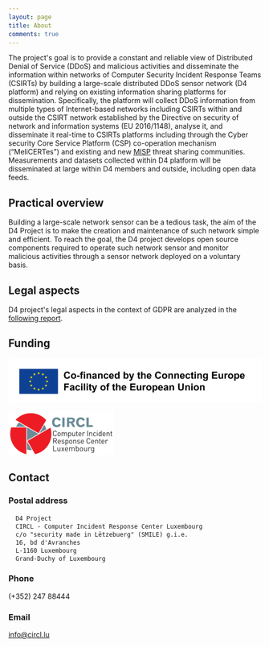 ```yaml
---
layout: page
title: About
comments: true
---
```


The project's goal is to provide a constant and reliable view of Distributed Denial of Service (DDoS) and malicious activities and disseminate the information within networks of Computer Security Incident Response Teams (CSIRTs) by building a large-scale distributed DDoS sensor network (D4 platform) and relying on existing information sharing platforms for dissemination. Specifically, the platform will collect DDoS information from multiple types of Internet-based networks including CSIRTs within and outside the CSIRT network established by the Directive on security of network and information systems (EU 2016/1148), analyse it, and disseminate it real-time to CSIRTs platforms including through the Cyber security Core Service Platform (CSP) co-operation mechanism (“MeliCERTes”) and existing and new [MISP](https://www.misp-project.org/) threat sharing communities. Measurements and datasets collected within D4 platform will be disseminated at large within D4 members and outside, including open data feeds.

## Practical overview

Building a large-scale network sensor can be a tedious task, the aim of the D4 Project is to make the creation and maintenance of such network simple and efficient. To reach the goal, the D4 project develops open source components required to operate such network sensor and monitor malicious activities through a sensor network deployed on a voluntary basis.

## Legal aspects

D4 project's legal aspects in the context of GDPR are analyzed in the [following report](/assets/lsra-report.pdf).

## Funding

![](/assets/images/cef.png)

![](/assets/images/circl.png)

## Contact

### Postal address

~~~~
  D4 Project
  CIRCL - Computer Incident Response Center Luxembourg
  c/o "security made in Lëtzebuerg" (SMILE) g.i.e.
  16, bd d'Avranches
  L-1160 Luxembourg
  Grand-Duchy of Luxembourg
~~~~

### Phone

  (+352) 247 88444

### Email

  info@circl.lu

